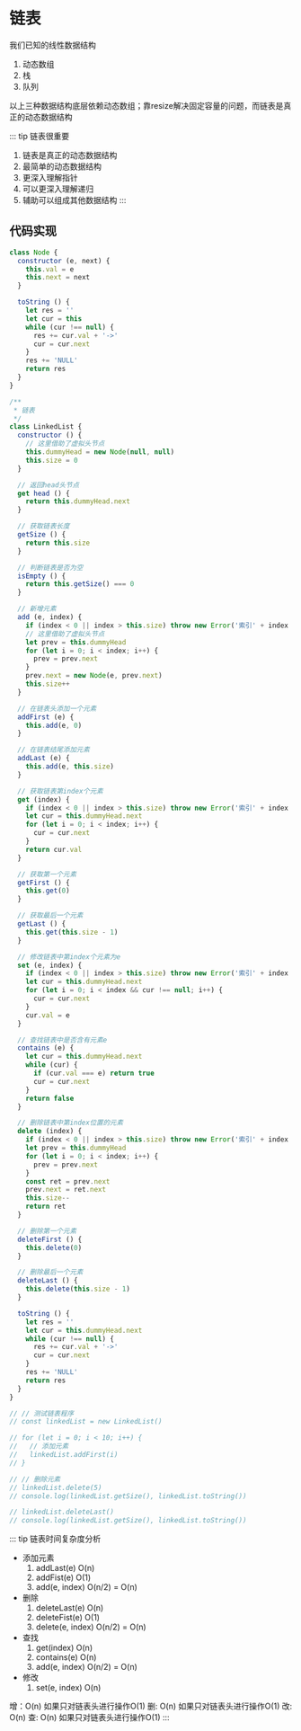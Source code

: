 # 链表

我们已知的线性数据结构

1. 动态数组
2. 栈
3. 队列

以上三种数据结构底层依赖动态数组；靠resize解决固定容量的问题，而链表是真正的动态数据结构

::: tip 链表很重要

1. 链表是真正的动态数据结构
2. 最简单的动态数据结构
3. 更深入理解指针
4. 可以更深入理解递归
5. 辅助可以组成其他数据结构
   :::

## 代码实现

```javascript
class Node {
  constructor (e, next) {
    this.val = e
    this.next = next
  }

  toString () {
    let res = ''
    let cur = this
    while (cur !== null) {
      res += cur.val + '->'
      cur = cur.next
    }
    res += 'NULL'
    return res
  }
}

/**
 * 链表
 */
class LinkedList {
  constructor () {
    // 这里借助了虚拟头节点
    this.dummyHead = new Node(null, null)
    this.size = 0
  }

  // 返回head头节点
  get head () {
    return this.dummyHead.next
  }

  // 获取链表长度
  getSize () {
    return this.size
  }

  // 判断链表是否为空
  isEmpty () {
    return this.getSize() === 0
  }

  // 新增元素
  add (e, index) {
    if (index < 0 || index > this.size) throw new Error('索引' + index + '出错')
    // 这里借助了虚拟头节点
    let prev = this.dummyHead
    for (let i = 0; i < index; i++) {
      prev = prev.next
    }
    prev.next = new Node(e, prev.next)
    this.size++
  }

  // 在链表头添加一个元素
  addFirst (e) {
    this.add(e, 0)
  }

  // 在链表结尾添加元素
  addLast (e) {
    this.add(e, this.size)
  }

  // 获取链表第index个元素
  get (index) {
    if (index < 0 || index > this.size) throw new Error('索引' + index + '出错')
    let cur = this.dummyHead.next
    for (let i = 0; i < index; i++) {
      cur = cur.next
    }
    return cur.val
  }

  // 获取第一个元素
  getFirst () {
    this.get(0)
  }

  // 获取最后一个元素
  getLast () {
    this.get(this.size - 1)
  }

  // 修改链表中第index个元素为e
  set (e, index) {
    if (index < 0 || index > this.size) throw new Error('索引' + index + '出错')
    let cur = this.dummyHead.next
    for (let i = 0; i < index && cur !== null; i++) {
      cur = cur.next
    }
    cur.val = e
  }

  // 查找链表中是否含有元素e
  contains (e) {
    let cur = this.dummyHead.next
    while (cur) {
      if (cur.val === e) return true
      cur = cur.next
    }
    return false
  }

  // 删除链表中第index位置的元素
  delete (index) {
    if (index < 0 || index > this.size) throw new Error('索引' + index + '出错')
    let prev = this.dummyHead
    for (let i = 0; i < index; i++) {
      prev = prev.next
    }
    const ret = prev.next
    prev.next = ret.next
    this.size--
    return ret
  }

  // 删除第一个元素
  deleteFirst () {
    this.delete(0)
  }

  // 删除最后一个元素
  deleteLast () {
    this.delete(this.size - 1)
  }

  toString () {
    let res = ''
    let cur = this.dummyHead.next
    while (cur !== null) {
      res += cur.val + '->'
      cur = cur.next
    }
    res += 'NULL'
    return res
  }
}

// // 测试链表程序
// const linkedList = new LinkedList()

// for (let i = 0; i < 10; i++) {
//   // 添加元素
//   linkedList.addFirst(i)
// }

// // 删除元素
// linkedList.delete(5)
// console.log(linkedList.getSize(), linkedList.toString())

// linkedList.deleteLast()
// console.log(linkedList.getSize(), linkedList.toString())

```

::: tip 链表时间复杂度分析

- 添加元素
  1. addLast(e) O(n)
  2. addFist(e) O(1)
  3. add(e, index) O(n/2) = O(n)
- 删除
  1. deleteLast(e) O(n)
  2. deleteFist(e) O(1)
  3. delete(e, index) O(n/2) = O(n)
- 查找
  1. get(index) O(n)
  2. contains(e) O(n)
  3. add(e, index) O(n/2) = O(n)
- 修改
  1. set(e, index) O(n)

增：O(n) 如果只对链表头进行操作O(1)
删: O(n) 如果只对链表头进行操作O(1)
改: O(n)
查: O(n) 如果只对链表头进行操作O(1)
:::
